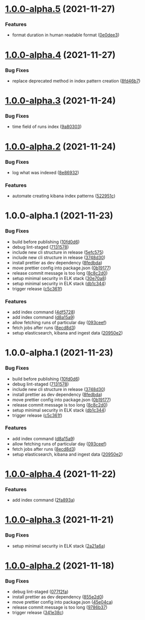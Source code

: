 # [1.0.0-alpha.5](https://github.com/teleivo/github-action-metrics/compare/v1.0.0-alpha.4...v1.0.0-alpha.5) (2021-11-27)

### Features

- format duration in human readable format ([0e0dee3](https://github.com/teleivo/github-action-metrics/commit/0e0dee3b1742d48346baf069a92d90ccda570b16))

# [1.0.0-alpha.4](https://github.com/teleivo/github-action-metrics/compare/v1.0.0-alpha.3...v1.0.0-alpha.4) (2021-11-27)

### Bug Fixes

- replace deprecated method in index pattern creation ([8fd46b7](https://github.com/teleivo/github-action-metrics/commit/8fd46b73137075be8b894d40222515c24c3eff1e))

# [1.0.0-alpha.3](https://github.com/teleivo/github-action-metrics/compare/v1.0.0-alpha.2...v1.0.0-alpha.3) (2021-11-24)

### Bug Fixes

- time field of runs index ([9a80303](https://github.com/teleivo/github-action-metrics/commit/9a80303b40f7cdfe7fbed004a57157a5b6c6252d))

# [1.0.0-alpha.2](https://github.com/teleivo/github-action-metrics/compare/v1.0.0-alpha.1...v1.0.0-alpha.2) (2021-11-24)

### Bug Fixes

- log what was indexed ([8e86932](https://github.com/teleivo/github-action-metrics/commit/8e86932665df4dd6947cd0a6f286f798b2fb725a))

### Features

- automate creating kibana index patterns ([522951c](https://github.com/teleivo/github-action-metrics/commit/522951cd6da535040609c4e4be1092ab252ca133))

# 1.0.0-alpha.1 (2021-11-23)

### Bug Fixes

- build before publishing ([10fd0d6](https://github.com/teleivo/github-action-metrics/commit/10fd0d65f714507c2c6ef0f0fff26c153aaadfce))
- debug lint-staged ([7131578](https://github.com/teleivo/github-action-metrics/commit/71315785adf8e8b6fd2ce39cac0d7b32ba364bf5))
- include new cli structure in release ([5efc575](https://github.com/teleivo/github-action-metrics/commit/5efc57534d320a4a0f83d13e3238ec750073d6db))
- include new cli structure in release ([3748d30](https://github.com/teleivo/github-action-metrics/commit/3748d30212458ea48b322ab3224a9386d85d7633))
- install prettier as dev dependency ([8fedbda](https://github.com/teleivo/github-action-metrics/commit/8fedbda22ec0ebcc6dd927c24e17bbe17f38dd37))
- move prettier config into package.json ([0b19177](https://github.com/teleivo/github-action-metrics/commit/0b19177148a4a922ff7a1244abd675c068c3bd9b))
- release commit message is too long ([8c8c2d0](https://github.com/teleivo/github-action-metrics/commit/8c8c2d0cefa807698eeec0e7eab20ebf392b5535))
- setup minimal security in ELK stack ([30e70a8](https://github.com/teleivo/github-action-metrics/commit/30e70a8e0b1cf135c808653059751b4fb65117ff))
- setup minimal security in ELK stack ([db1c344](https://github.com/teleivo/github-action-metrics/commit/db1c3440fb8a86c11b47d657fe2b04e0432b7d22))
- trigger release ([c5c361f](https://github.com/teleivo/github-action-metrics/commit/c5c361f35064d03f61bc98c18c8be1bb6502f75e))

### Features

- add index command ([4df5728](https://github.com/teleivo/github-action-metrics/commit/4df5728e14405c3222dc4de822bbf18126128479))
- add index command ([d8a15a9](https://github.com/teleivo/github-action-metrics/commit/d8a15a90df0cfe7b011f99ed57b96b8539187159))
- allow fetching runs of particular day ([093ceef](https://github.com/teleivo/github-action-metrics/commit/093ceef9a62008ea83f75b1e15aad87fff98c7ad))
- fetch jobs after runs ([8ecd8d3](https://github.com/teleivo/github-action-metrics/commit/8ecd8d3a74f84fc5039efc8823a521bf4bb6af93))
- setup elasticsearch, kibana and ingest data ([20950e2](https://github.com/teleivo/github-action-metrics/commit/20950e27ebf4942fc6145ea53aadd8279e594d79))

# 1.0.0-alpha.1 (2021-11-23)

### Bug Fixes

- build before publishing ([10fd0d6](https://github.com/teleivo/github-action-metrics/commit/10fd0d65f714507c2c6ef0f0fff26c153aaadfce))
- debug lint-staged ([7131578](https://github.com/teleivo/github-action-metrics/commit/71315785adf8e8b6fd2ce39cac0d7b32ba364bf5))
- include new cli structure in release ([3748d30](https://github.com/teleivo/github-action-metrics/commit/3748d30212458ea48b322ab3224a9386d85d7633))
- install prettier as dev dependency ([8fedbda](https://github.com/teleivo/github-action-metrics/commit/8fedbda22ec0ebcc6dd927c24e17bbe17f38dd37))
- move prettier config into package.json ([0b19177](https://github.com/teleivo/github-action-metrics/commit/0b19177148a4a922ff7a1244abd675c068c3bd9b))
- release commit message is too long ([8c8c2d0](https://github.com/teleivo/github-action-metrics/commit/8c8c2d0cefa807698eeec0e7eab20ebf392b5535))
- setup minimal security in ELK stack ([db1c344](https://github.com/teleivo/github-action-metrics/commit/db1c3440fb8a86c11b47d657fe2b04e0432b7d22))
- trigger release ([c5c361f](https://github.com/teleivo/github-action-metrics/commit/c5c361f35064d03f61bc98c18c8be1bb6502f75e))

### Features

- add index command ([d8a15a9](https://github.com/teleivo/github-action-metrics/commit/d8a15a90df0cfe7b011f99ed57b96b8539187159))
- allow fetching runs of particular day ([093ceef](https://github.com/teleivo/github-action-metrics/commit/093ceef9a62008ea83f75b1e15aad87fff98c7ad))
- fetch jobs after runs ([8ecd8d3](https://github.com/teleivo/github-action-metrics/commit/8ecd8d3a74f84fc5039efc8823a521bf4bb6af93))
- setup elasticsearch, kibana and ingest data ([20950e2](https://github.com/teleivo/github-action-metrics/commit/20950e27ebf4942fc6145ea53aadd8279e594d79))

# [1.0.0-alpha.4](https://github.com/teleivo/github-action-metrics/compare/v1.0.0-alpha.3...v1.0.0-alpha.4) (2021-11-22)

### Features

- add index command ([2fa893a](https://github.com/teleivo/github-action-metrics/commit/2fa893a9c48180d144ae1c23ec4757e8a50cdc12))

# [1.0.0-alpha.3](https://github.com/teleivo/github-action-metrics/compare/v1.0.0-alpha.2...v1.0.0-alpha.3) (2021-11-21)

### Bug Fixes

- setup minimal security in ELK stack ([2a21a6a](https://github.com/teleivo/github-action-metrics/commit/2a21a6a9f175c30945c6b16c1fd16a6e7b646773))

# [1.0.0-alpha.2](https://github.com/teleivo/github-action-metrics/compare/v1.0.0-alpha.1...v1.0.0-alpha.2) (2021-11-18)

### Bug Fixes

- debug lint-staged ([077f2fa](https://github.com/teleivo/github-action-metrics/commit/077f2fae5f2a6634030ff220a4bdbe4db594c345))
- install prettier as dev dependency ([855e2d0](https://github.com/teleivo/github-action-metrics/commit/855e2d0840592636f2f27f9526f85fe79a238255))
- move prettier config into package.json ([45e04ca](https://github.com/teleivo/github-action-metrics/commit/45e04ca75eaa4350ac98eac26ac489cebd845412))
- release commit message is too long ([9786b37](https://github.com/teleivo/github-action-metrics/commit/9786b37efc46257efff70e77b68e44314b643d77))
- trigger release ([341e38c](https://github.com/teleivo/github-action-metrics/commit/341e38cd923c8efbc8dfad60a30a3baa0d34a5e2))
